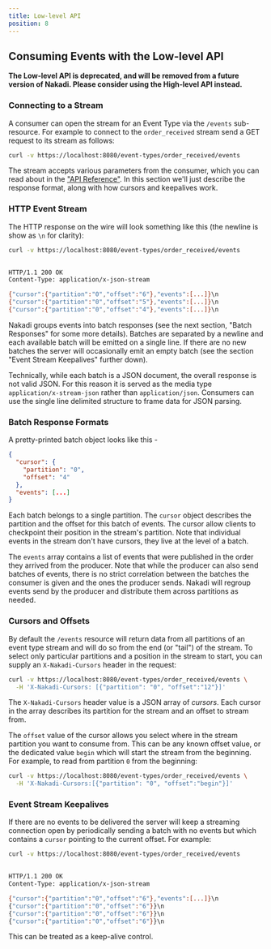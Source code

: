 ```yaml
---
title: Low-level API
position: 8
---
```


## Consuming Events with the Low-level API

**The Low-level API is deprecated, and will be removed from a future version of Nakadi. Please consider using the High-level API instead.**

### Connecting to a Stream

A consumer can open the stream for an Event Type via the `/events` sub-resource. For example to connect to the `order_received` stream send a GET request to its stream as follows:

```sh
curl -v https://localhost:8080/event-types/order_received/events 
```

The stream accepts various parameters from the consumer, which you can read about in the ["API Reference"](#nakadi-event-bus-api).
In this section we'll just describe the response format, along with how cursors and keepalives work.

### HTTP Event Stream

The HTTP response on the wire will look something like this (the newline is show as `\n` for clarity):

```sh
curl -v https://localhost:8080/event-types/order_received/events 
    

HTTP/1.1 200 OK
Content-Type: application/x-json-stream

{"cursor":{"partition":"0","offset":"6"},"events":[...]}\n
{"cursor":{"partition":"0","offset":"5"},"events":[...]}\n
{"cursor":{"partition":"0","offset":"4"},"events":[...]}\n
```

Nakadi groups events into batch responses (see the next section, "Batch Responses" for some more details). Batches are separated by a newline and each available batch will be emitted on a single line. If there are no new batches the server will occasionally emit an empty batch (see the section "Event Stream Keepalives" further down).

Technically, while each batch is a JSON document, the overall response is not valid JSON. For this reason it is served as the media type `application/x-stream-json` rather than `application/json`. Consumers can use the single line delimited structure to frame data for JSON parsing.

### Batch Response Formats

A pretty-printed batch object looks like this -

```json
{
  "cursor": {
    "partition": "0",
    "offset": "4"
  },
  "events": [...]
} 
```

Each batch belongs to a single partition. The `cursor` object describes the partition and the offset for this batch of events. The cursor allow clients to checkpoint their position in the stream's partition. Note that individual events in the stream don't have cursors, they live at the level of a batch. 

The `events` array contains a list of events that were published in the order they arrived from the producer. Note that while the producer can also send batches of events, there is no strict correlation between the batches the consumer is given and the ones the producer sends. Nakadi will regroup events send by the producer and distribute them across partitions as needed.

### Cursors and Offsets

By default the `/events` resource will return data from all partitions of an event type stream and will do so from the end (or "tail") of the stream. To select only particular partitions and a position in the stream to start, you can supply an `X-Nakadi-Cursors` header in the request:

```sh
curl -v https://localhost:8080/event-types/order_received/events \
  -H 'X-Nakadi-Cursors: [{"partition": "0", "offset":"12"}]'
```

The `X-Nakadi-Cursors` header value is a JSON array of _cursors_. Each cursor in the array describes its partition for the stream and an offset to stream from. 

The `offset` value of the cursor allows you select where in the stream partition you want to consume from. This can be any known offset value, or the dedicated value `begin` which will start the stream from the beginning. For example, to read from partition `0` from the beginning:

```sh
curl -v https://localhost:8080/event-types/order_received/events \
  -H 'X-Nakadi-Cursors:[{"partition": "0", "offset":"begin"}]'
```


### Event Stream Keepalives

If there are no events to be delivered the server will keep a streaming connection open by periodically sending a batch with no events but which contains a `cursor` pointing to the current offset. For example:

```sh
curl -v https://localhost:8080/event-types/order_received/events 
      

HTTP/1.1 200 OK
Content-Type: application/x-json-stream

{"cursor":{"partition":"0","offset":"6"},"events":[...]}\n
{"cursor":{"partition":"0","offset":"6"}}\n
{"cursor":{"partition":"0","offset":"6"}}\n
{"cursor":{"partition":"0","offset":"6"}}\n
```

This can be treated as a keep-alive control.
